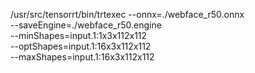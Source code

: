 /usr/src/tensorrt/bin/trtexec --onnx=./webface_r50.onnx \
 --saveEngine=./webface_r50.engine \
 --minShapes=input.1:1x3x112x112 \
 --optShapes=input.1:16x3x112x112 \
 --maxShapes=input.1:16x3x112x112
